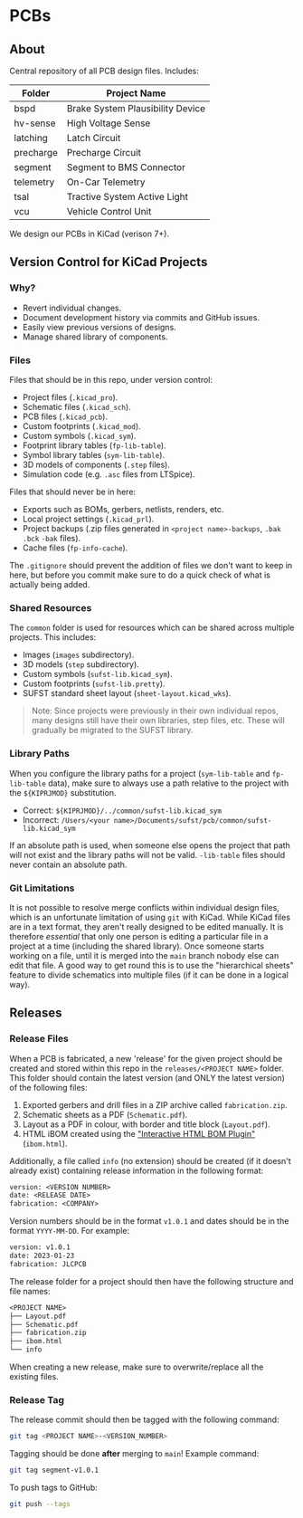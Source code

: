 # PCBs

## About
Central repository of all PCB design files. Includes:

| Folder    | Project Name                     |
|-----------|----------------------------------|
| bspd      | Brake System Plausibility Device |
| hv-sense  | High Voltage Sense               |
| latching  | Latch Circuit                    |
| precharge | Precharge Circuit                |
| segment   | Segment to BMS Connector         |
| telemetry | On-Car Telemetry                 |
| tsal      | Tractive System Active Light     |
| vcu       | Vehicle Control Unit             |

We design our PCBs in KiCad (verison 7+).

## Version Control for KiCad Projects

### Why?
- Revert individual changes.
- Document development history via commits and GitHub issues.
- Easily view previous versions of designs.
- Manage shared library of components.

### Files

Files that should be in this repo, under version control:
- Project files (`.kicad_pro`).
- Schematic files (`.kicad_sch`).
- PCB files (`.kicad_pcb`).
- Custom footprints (`.kicad_mod`).
- Custom symbols (`.kicad_sym`).
- Footprint library tables (`fp-lib-table`).
- Symbol library tables (`sym-lib-table`).
- 3D models of components (`.step` files).
- Simulation code (e.g. `.asc` files from LTSpice).

Files that should never be in here:
- Exports such as BOMs, gerbers, netlists, renders, etc.
- Local project settings (`.kicad_prl`).
- Project backups (.zip files generated in `<project name>-backups`, `.bak` `.bck` `-bak` files).
- Cache files (`fp-info-cache`).

The `.gitignore` should prevent the addition of files we don't want to keep in here, but before you commit make sure to do a quick check of what is actually being added.

### Shared Resources

The `common` folder is used for resources which can be shared across multiple projects. This includes:

- Images (`images` subdirectory).
- 3D models (`step` subdirectory).
- Custom symbols (`sufst-lib.kicad_sym`).
- Custom footprints (`sufst-lib.pretty`).
- SUFST standard sheet layout (`sheet-layout.kicad_wks`).

> Note: Since projects were previously in their own individual repos, many designs still have their own libraries, step files, etc. These will gradually be migrated to the SUFST library.

### Library Paths
When you configure the library paths for a project (`sym-lib-table` and `fp-lib-table` data), make sure to always use a path relative to the project with the `${KIPRJMOD}` substitution.

- Correct: `${KIPRJMOD}/../common/sufst-lib.kicad_sym`
- Incorrect: `/Users/<your name>/Documents/sufst/pcb/common/sufst-lib.kicad_sym`

If an absolute path is used, when someone else opens the project that path will not exist and the library paths will not be valid. `-lib-table` files should never contain an absolute path.

### Git Limitations
It is not possible to resolve merge conflicts within individual design files, which is an unfortunate limitation of using `git` with KiCad. While KiCad files are in a text format, they aren't really designed to be edited manually. It is therefore *essential* that only one person is editing a particular file in a project at a time (including the shared library). Once someone starts working on a file, until it is merged into the `main` branch nobody else can edit that file. A good way to get round this is to use the "hierarchical sheets" feature to divide schematics into multiple files (if it can be done in a logical way).

## Releases

### Release Files
When a PCB is fabricated, a new 'release' for the given project should be 
created and stored within this repo in the `releases/<PROJECT NAME>` folder. 
This folder should contain the latest version (and ONLY the latest version) of
the following files:

1. Exported gerbers and drill files in a ZIP archive called `fabrication.zip`.
2. Schematic sheets as a PDF (`Schematic.pdf`).
3. Layout as a PDF in colour, with border and title block (`Layout.pdf`).
4. HTML iBOM created using the ["Interactive HTML BOM Plugin"](https://github.com/openscopeproject/InteractiveHtmlBom) (`ibom.html`).

Additionally, a file called `info` (no extension) should be created (if it 
doesn't already exist) containing release information in the following format:

```txt
version: <VERSION NUMBER>
date: <RELEASE DATE>
fabrication: <COMPANY>
```

Version numbers should be in the format `v1.0.1` and dates should be in the
format `YYYY-MM-DD`. For example:

```txt
version: v1.0.1
date: 2023-01-23
fabrication: JLCPCB
```

The release folder for a project should then have the following structure and 
file names:

```txt
<PROJECT NAME>
├── Layout.pdf
├── Schematic.pdf
├── fabrication.zip
├── ibom.html
└── info
```

When creating a new release, make sure to overwrite/replace all the existing 
files.

### Release Tag

The release commit should then be tagged with the following command:

```sh
git tag <PROJECT NAME>-<VERSION_NUMBER>
```

Tagging should be done **after** merging to `main`! Example command:

```sh
git tag segment-v1.0.1
```

To push tags to GitHub:

```sh
git push --tags
```
